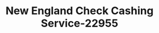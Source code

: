 ---
f_zip-code: 6615
f_state-code: CT
title: New England Check Cashing Service-22955
f_phone: 203-377-4087
f_city-only: Straftord
f_address: 2160 Stratford Avenue Stratfor
f_location-unique-id: '22955'
slug: new-england-check-cashing-service-22955
updated-on: '2024-05-30T13:46:58.046Z'
created-on: '2024-05-30T13:36:59.803Z'
published-on: '2024-05-30T13:54:32.469Z'
f_city-state: cms/city/straftord-ct.md
f_company: cms/company/new-england-check-cashing-service.md
f_state: cms/state/connecticut.md
layout: '[payday-loan].html'
tags: payday-loan
---
